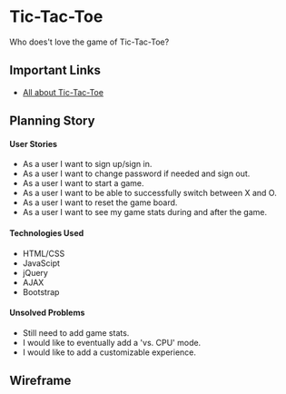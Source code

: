<!-- My projects README.md -->

# Tic-Tac-Toe
Who does't love the game of Tic-Tac-Toe?

## Important Links
- [All about Tic-Tac-Toe](https://www.en.wikipedia.org/wiki/Tic-tac-toe)

## Planning Story

#### User Stories
- As a user I want to sign up/sign in.
- As a user I want to change password if needed and sign out.
- As a user I want to start a game.
- As a user I want to be able to successfully switch between X and O.
- As a user I want to reset the game board.
- As a user I want to see my game stats during and after the game.

#### Technologies Used
- HTML/CSS
- JavaScipt
- jQuery
- AJAX
- Bootstrap

#### Unsolved Problems
- Still need to add game stats.
- I would like to eventually add a 'vs. CPU' mode.
- I would like to add a customizable experience.

## Wireframe
<!--  -->
